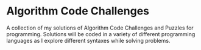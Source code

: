 # Algorithm Code Challenges

A collection of my solutions of Algorithm Code Challenges and Puzzles for programming. Solutions will be coded in a variety of different programming languages as I explore different syntaxes while solving problems.
